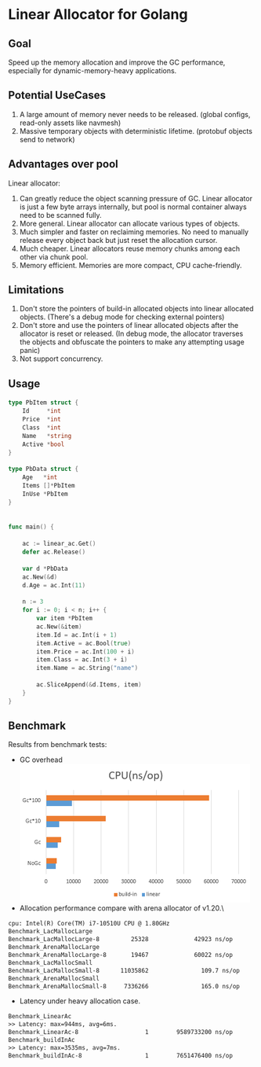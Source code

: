 
# Linear Allocator for Golang

## Goal
Speed up the memory allocation and improve the GC performance, especially for dynamic-memory-heavy applications.

## Potential UseCases
1. A large amount of memory never needs to be released. (global configs, read-only assets like navmesh)
2. Massive temporary objects with deterministic lifetime. (protobuf objects send to network)

## Advantages over pool
Linear allocator:

1. Can greatly reduce the object scanning pressure of GC. Linear allocator is just a few byte arrays internally, but pool is normal container always need to be scanned fully.
2. More general. Linear allocator can allocate various types of objects.
3. Much simpler and faster on reclaiming memories. No need to manually release every object back but just reset the allocation cursor.
4. Much cheaper. Linear allocators reuse memory chunks among each other via chunk pool. 
5. Memory efficient. Memories are more compact, CPU cache-friendly. 

## Limitations
1. Don't store the pointers of build-in allocated objects into linear allocated objects. (There's a debug mode for checking external pointers)
2. Don't store and use the pointers of linear allocated objects after the allocator is reset or released. (In debug mode, the allocator traverses the objects and obfuscate the pointers to make any attempting usage panic)
3. Not support concurrency. 


## Usage

```go
type PbItem struct {
	Id     *int
	Price  *int
	Class  *int
	Name   *string
	Active *bool
}

type PbData struct {
	Age   *int
	Items []*PbItem
	InUse *PbItem
}


func main() {
	
	ac := linear_ac.Get()
	defer ac.Release()
	
	var d *PbData
	ac.New(&d)
	d.Age = ac.Int(11)

	n := 3
	for i := 0; i < n; i++ {
		var item *PbItem
		ac.New(&item)
		item.Id = ac.Int(i + 1)
		item.Active = ac.Bool(true)
		item.Price = ac.Int(100 + i)
		item.Class = ac.Int(3 + i)
		item.Name = ac.String("name")

		ac.SliceAppend(&d.Items, item)
	}
}
```

## Benchmark
Results from benchmark tests:

- GC overhead\
![bench](./bench.png)
- Allocation performance compare with arena allocator of v1.20.\
```
cpu: Intel(R) Core(TM) i7-10510U CPU @ 1.80GHz
Benchmark_LacMallocLarge
Benchmark_LacMallocLarge-8         25328             42923 ns/op
Benchmark_ArenaMallocLarge
Benchmark_ArenaMallocLarge-8       19467             60022 ns/op
Benchmark_LacMallocSmall
Benchmark_LacMallocSmall-8      11035862               109.7 ns/op
Benchmark_ArenaMallocSmall
Benchmark_ArenaMallocSmall-8     7336266               165.0 ns/op
```
- Latency under heavy allocation case. 
``` 
Benchmark_LinearAc
>> Latency: max=944ms, avg=6ms.
Benchmark_LinearAc-8                   1        9589733200 ns/op
Benchmark_buildInAc
>> Latency: max=3535ms, avg=7ms.
Benchmark_buildInAc-8                  1        7651476400 ns/op

```

